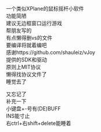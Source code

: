 一个类似XPlane的鼠标摇杆小软件  
功能简陋  
建议无边框窗口运行游戏  
帮朋友写的  
有点懒得删vs的文件  
要编译将就着编吧  
感谢https://github.com/shauleiz/vJoy  
提供的SDK和驱动  
原则上MIT协议  
懒得找协议文件了  
睡觉去了

又忘记了  
补充一下  
小键盘+-号有(DE)BUFF  
INS能寸止  
右ctrl+右shift+delete能睡着  
